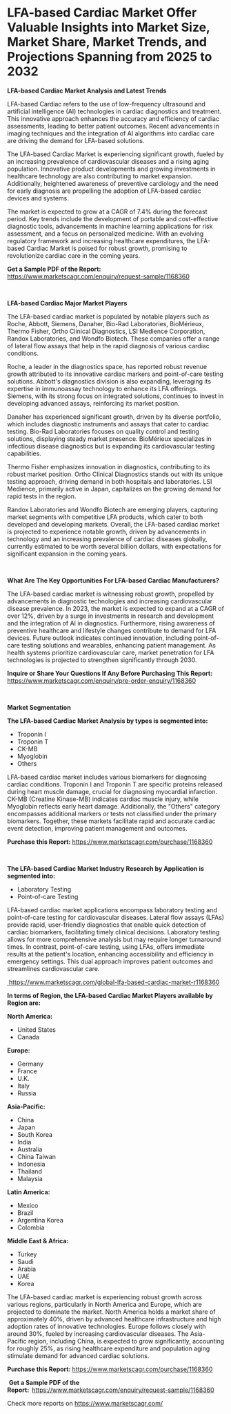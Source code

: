 <p><h1>LFA-based Cardiac Market Offer Valuable Insights into Market Size, Market Share, Market Trends, and Projections Spanning from 2025 to 2032</h1></p><p><strong>LFA-based Cardiac Market Analysis and Latest Trends</strong></p>
<p><p>LFA-based Cardiac refers to the use of low-frequency ultrasound and artificial intelligence (AI) technologies in cardiac diagnostics and treatment. This innovative approach enhances the accuracy and efficiency of cardiac assessments, leading to better patient outcomes. Recent advancements in imaging techniques and the integration of AI algorithms into cardiac care are driving the demand for LFA-based solutions.</p><p>The LFA-based Cardiac Market is experiencing significant growth, fueled by an increasing prevalence of cardiovascular diseases and a rising aging population. Innovative product developments and growing investments in healthcare technology are also contributing to market expansion. Additionally, heightened awareness of preventive cardiology and the need for early diagnosis are propelling the adoption of LFA-based cardiac devices and systems.</p><p>The market is expected to grow at a CAGR of 7.4% during the forecast period. Key trends include the development of portable and cost-effective diagnostic tools, advancements in machine learning applications for risk assessment, and a focus on personalized medicine. With an evolving regulatory framework and increasing healthcare expenditures, the LFA-based Cardiac Market is poised for robust growth, promising to revolutionize cardiac care in the coming years.</p></p>
<p><strong>Get a Sample PDF of the Report:&nbsp;</strong> <a href="https://www.marketscagr.com/enquiry/request-sample/1168360?utm_campaign=2635&utm_medium=2&utm_source=Github&utm_content=ia&utm_term=29032025&utm_id=lfa-based-cardiac">https://www.marketscagr.com/enquiry/request-sample/1168360</a></p>
<p>&nbsp;</p>
<p><strong>LFA-based Cardiac Major Market Players</strong></p>
<p><p>The LFA-based cardiac market is populated by notable players such as Roche, Abbott, Siemens, Danaher, Bio-Rad Laboratories, BioMérieux, Thermo Fisher, Ortho Clinical Diagnostics, LSI Medience Corporation, Randox Laboratories, and Wondfo Biotech. These companies offer a range of lateral flow assays that help in the rapid diagnosis of various cardiac conditions.</p><p>Roche, a leader in the diagnostics space, has reported robust revenue growth attributed to its innovative cardiac markers and point-of-care testing solutions. Abbott's diagnostics division is also expanding, leveraging its expertise in immunoassay technology to enhance its LFA offerings. Siemens, with its strong focus on integrated solutions, continues to invest in developing advanced assays, reinforcing its market position.</p><p>Danaher has experienced significant growth, driven by its diverse portfolio, which includes diagnostic instruments and assays that cater to cardiac testing. Bio-Rad Laboratories focuses on quality control and testing solutions, displaying steady market presence. BioMérieux specializes in infectious disease diagnostics but is expanding its cardiovascular testing capabilities.</p><p>Thermo Fisher emphasizes innovation in diagnostics, contributing to its robust market position. Ortho Clinical Diagnostics stands out with its unique testing approach, driving demand in both hospitals and laboratories. LSI Medience, primarily active in Japan, capitalizes on the growing demand for rapid tests in the region.</p><p>Randox Laboratories and Wondfo Biotech are emerging players, capturing market segments with competitive LFA products, which cater to both developed and developing markets. Overall, the LFA-based cardiac market is projected to experience notable growth, driven by advancements in technology and an increasing prevalence of cardiac diseases globally, currently estimated to be worth several billion dollars, with expectations for significant expansion in the coming years.</p></p>
<p>&nbsp;</p>
<p><strong>What Are The Key Opportunities For LFA-based Cardiac Manufacturers?</strong></p>
<p><p>The LFA-based cardiac market is witnessing robust growth, propelled by advancements in diagnostic technologies and increasing cardiovascular disease prevalence. In 2023, the market is expected to expand at a CAGR of over 12%, driven by a surge in investments in research and development and the integration of AI in diagnostics. Furthermore, rising awareness of preventive healthcare and lifestyle changes contribute to demand for LFA devices. Future outlook indicates continued innovation, including point-of-care testing solutions and wearables, enhancing patient management. As health systems prioritize cardiovascular care, market penetration for LFA technologies is projected to strengthen significantly through 2030.</p></p>
<p><strong>Inquire or Share Your Questions If Any Before Purchasing This Report:</strong> <a href="https://www.marketscagr.com/enquiry/pre-order-enquiry/1168360?utm_campaign=2635&utm_medium=2&utm_source=Github&utm_content=ia&utm_term=29032025&utm_id=lfa-based-cardiac">https://www.marketscagr.com/enquiry/pre-order-enquiry/1168360</a></p>
<p>&nbsp;</p>
<p><strong>Market Segmentation</strong></p>
<p><strong>The LFA-based Cardiac Market Analysis by types is segmented into:</strong></p>
<p><ul><li>Troponin I</li><li>Troponin T</li><li>CK-MB</li><li>Myoglobin</li><li>Others</li></ul></p>
<p><p>LFA-based cardiac market includes various biomarkers for diagnosing cardiac conditions. Troponin I and Troponin T are specific proteins released during heart muscle damage, crucial for diagnosing myocardial infarction. CK-MB (Creatine Kinase-MB) indicates cardiac muscle injury, while Myoglobin reflects early heart damage. Additionally, the "Others" category encompasses additional markers or tests not classified under the primary biomarkers. Together, these markets facilitate rapid and accurate cardiac event detection, improving patient management and outcomes.</p></p>
<p><strong>Purchase this Report:&nbsp;</strong><a href="https://www.marketscagr.com/purchase/1168360?utm_campaign=2635&utm_medium=2&utm_source=Github&utm_content=ia&utm_term=29032025&utm_id=lfa-based-cardiac">https://www.marketscagr.com/purchase/1168360</a></p>
<p>&nbsp;</p>
<p><strong>The LFA-based Cardiac Market Industry Research by Application is segmented into:</strong></p>
<p><ul><li>Laboratory Testing</li><li>Point-of-care Testing</li></ul></p>
<p><p>LFA-based cardiac market applications encompass laboratory testing and point-of-care testing for cardiovascular diseases. Lateral flow assays (LFAs) provide rapid, user-friendly diagnostics that enable quick detection of cardiac biomarkers, facilitating timely clinical decisions. Laboratory testing allows for more comprehensive analysis but may require longer turnaround times. In contrast, point-of-care testing, using LFAs, offers immediate results at the patient's location, enhancing accessibility and efficiency in emergency settings. This dual approach improves patient outcomes and streamlines cardiovascular care.</p></p>
<p><a href="https://www.marketscagr.com/global-lfa-based-cardiac-market-r1168360?utm_campaign=2635&utm_medium=2&utm_source=Github&utm_content=ia&utm_term=29032025&utm_id=lfa-based-cardiac">&nbsp;https://www.marketscagr.com/global-lfa-based-cardiac-market-r1168360</a></p>
<p><strong>In terms of Region, the LFA-based Cardiac Market Players available by Region are:</strong></p>
<p>
    <p> <strong> North America: </strong>
        <ul>
            <li>United States</li>
            <li>Canada</li>
        </ul>
        </p> 
    <p> <strong> Europe: </strong>
        <ul>
            <li>Germany</li>
            <li>France</li>
            <li>U.K.</li>
            <li>Italy</li>
            <li>Russia</li>
        </ul>
        </p> 
    <p> <strong> Asia-Pacific: </strong>
        <ul>
            <li>China</li>
            <li>Japan</li>
            <li>South Korea</li>
            <li>India</li>
            <li>Australia</li>
            <li>China Taiwan</li>
            <li>Indonesia</li>
            <li>Thailand</li>
            <li>Malaysia</li>
        </ul>
        </p> 
    <p> <strong> Latin America: </strong>
        <ul>
            <li>Mexico</li>
            <li>Brazil</li>
            <li>Argentina Korea</li>
            <li>Colombia</li>
        </ul>
        </p> 
    <p> <strong> Middle East & Africa: </strong>
        <ul>
            <li>Turkey</li>
            <li>Saudi</li>
            <li>Arabia</li>
            <li>UAE</li>
            <li>Korea</li>
        </ul>
    </p>
    </p>
<p><p>The LFA-based cardiac market is experiencing robust growth across various regions, particularly in North America and Europe, which are projected to dominate the market. North America holds a market share of approximately 40%, driven by advanced healthcare infrastructure and high adoption rates of innovative technologies. Europe follows closely with around 30%, fueled by increasing cardiovascular diseases. The Asia-Pacific region, including China, is expected to grow significantly, accounting for roughly 25%, as rising healthcare expenditure and population aging stimulate demand for advanced cardiac solutions.</p></p>
<p><strong>Purchase this Report: </strong><a href="https://www.marketscagr.com/purchase/1168360?utm_campaign=2635&utm_medium=2&utm_source=Github&utm_content=ia&utm_term=29032025&utm_id=lfa-based-cardiac">https://www.marketscagr.com/purchase/1168360</a></p>
<p>&nbsp;<strong>Get a Sample PDF of the Report:&nbsp;&nbsp;</strong><a href="https://www.marketscagr.com/enquiry/request-sample/1168360?utm_campaign=2635&utm_medium=2&utm_source=Github&utm_content=ia&utm_term=29032025&utm_id=lfa-based-cardiac">https://www.marketscagr.com/enquiry/request-sample/1168360</a></p>
<p><strong></strong></p>
<p>Check more reports on <a href="https://www.marketscagr.com/?utm_campaign=2635&utm_medium=2&utm_source=Github&utm_content=ia&utm_term=29032025&utm_id=lfa-based-cardiac">https://www.marketscagr.com/</a></p>